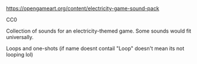 https://opengameart.org/content/electricity-game-sound-pack

CC0

Collection of sounds for an electricity-themed game. Some sounds would fit universally.

Loops and one-shots (if name doesnt contail "Loop" doesn't mean its not looping lol)
